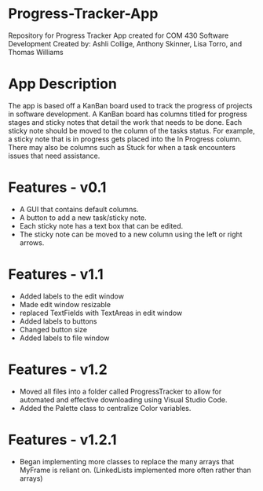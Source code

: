 # Progress-Tracker-App
Repository for Progress Tracker App created for COM 430 Software Development
Created by: Ashli Collige, Anthony Skinner, Lisa Torro, and Thomas Williams

# App Description
The app is based off a KanBan board used to track the progress of projects in software development. A KanBan board has columns titled for progress stages and sticky notes that detail the work that needs to be done. Each sticky note should be moved to the column of the tasks status. For example, a sticky note that is in progress gets placed into the In Progress column. There may also be columns such as Stuck for when a task encounters issues that need assistance. 

# Features - v0.1
- A GUI that contains default columns. 
- A button to add a new task/sticky note.
- Each sticky note has a text box that can be edited. 
- The sticky note can be moved to a new column using the left or right arrows.

# Features - v1.1
- Added labels to the edit window
- Made edit window resizable
- replaced TextFields with TextAreas in edit window
- Added labels to buttons
- Changed button size
- Added labels to file window

# Features - v1.2
- Moved all files into a folder called ProgressTracker to allow for automated and effective downloading using Visual Studio Code.
- Added the Palette class to centralize Color variables.

# Features - v1.2.1
- Began implementing more classes to replace the many arrays that MyFrame is reliant on. (LinkedLists implemented more often rather than arrays)
